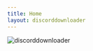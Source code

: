 ```yaml
---
title: Home
layout: discorddownloader
---
```


![discorddownloader](https://raw.githubusercontent.com/simoniz0r/discorddownloader/master/Screenshot.png)
